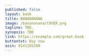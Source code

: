 ```yaml
---
published: false
layout: book
title: BANANANANA
image: /banananana/COVER.png
tagline: TBD.
synopsis: TBD
link: https://example.com/great-book
buttontxt: Buy now
asin: 0141185260
---
```

